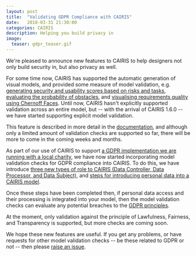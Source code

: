 ```yaml
---
layout: post
title:  "Validating GDPR Compliance with CAIRIS"
date:   2018-03-31 21:30:00
categories: CAIRIS
description: Helping you build privacy in
image:
  teaser: gdpr_teaser.gif
---
```


We're pleased to announce new features to CAIRIS to help designers not only build security in, but also privacy as well.

For some time now, CAIRIS has supported the automatic generation of visual models, and provided some measure of model validation, e.g. [generating security and usability scores based on risks and tasks](https://cairis.readthedocs.io/en/latest/risks.html#risk-analysis-model), [evaluating the probability of obstacles](https://cairis.readthedocs.io/en/latest/gro.html#obstacle-modelling), and [visualising requirements quality using Chernoff Faces](https://cairis.readthedocs.io/en/latest/gro.html#visualising-requirements-quality-using-chernoff-faces).  Until now, CAIRIS hasn't explicitly supported validation across an entire model, but -- with the arrival of CAIRIS 1.6.0 -- we have started supporting explicit model validation.  

This feature is described in more detail in the [documentation](https://cairis.readthedocs.io/en/latest/validation.html), and although only a limited amount of validation checks are supported so far, there will be more to come in the coming weeks and months.

As part of our use of CAIRIS to support [a GDPR implementation we are running with a local charity](https://cybersecurity.bournemouth.ac.uk/?p=641), we have now started incorporating model validation checks for GDPR compliance into CAIRIS.  To do this, we have introduce [three new types of role to CAIRIS (Data Controller, Data Processor, and Data Subject)](https://cairis.readthedocs.io/en/latest/roles_personas.html#roles), and [steps for introducing personal data into a CAIRIS model](https://cairis.readthedocs.io/en/latest/dependencies.html#introducing-personal-data-into-cairis-using-dependencies).

Once these steps have been completed then, if personal data access and their processing is integrated into your model, then the model validation checks can evaluate any potential breaches to the [GDPR principles](https://ico.org.uk/for-organisations/guide-to-the-general-data-protection-regulation-gdpr/principles/).

At the moment, only validation against the principle of Lawfulness, Fairness, and Transparency is supported, but more checks are coming soon.

We hope these new features are useful.  If you get any problems, or have requests for other model validation checks -- be these related to GDPR or not -- then please [raise an issue](https://github.com/failys/cairis/issues).
